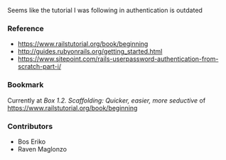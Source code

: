 Seems like the tutorial I was following in authentication is outdated

### Reference
* https://www.railstutorial.org/book/beginning
* http://guides.rubyonrails.org/getting_started.html
* https://www.sitepoint.com/rails-userpassword-authentication-from-scratch-part-i/

### Bookmark
Currently at _Box 1.2. Scaffolding: Quicker, easier, more seductive_ of https://www.railstutorial.org/book/beginning

### Contributors

- Bos Eriko
- Raven Maglonzo
